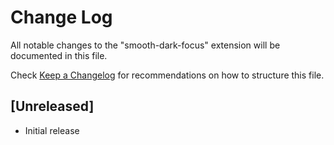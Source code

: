 # Change Log

All notable changes to the "smooth-dark-focus" extension will be documented in this file.

Check [Keep a Changelog](http://keepachangelog.com/) for recommendations on how to structure this file.

## [Unreleased]

- Initial release
